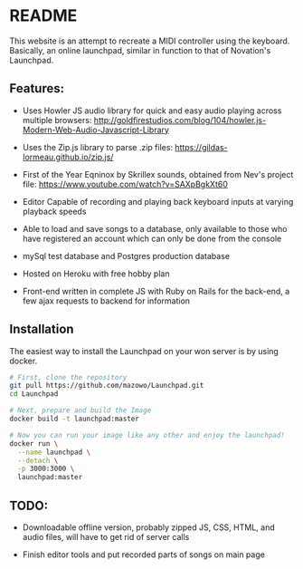 # README

This website is an attempt to recreate a MIDI controller using the keyboard. Basically, an online launchpad, similar in function to that of Novation's Launchpad.

## Features:

- Uses Howler JS audio library for quick and easy audio playing across multiple browsers: http://goldfirestudios.com/blog/104/howler.js-Modern-Web-Audio-Javascript-Library

- Uses the Zip.js library to parse .zip files: https://gildas-lormeau.github.io/zip.js/

- First of the Year Eqninox by Skrillex sounds, obtained from Nev's project file: https://www.youtube.com/watch?v=SAXpBgkXt60

- Editor Capable of recording and playing back keyboard inputs at varying playback speeds

- Able to load and save songs to a database, only available to those who have registered an account which can only be done from the console

- mySql test database and Postgres production database

- Hosted on Heroku with free hobby plan

- Front-end written in complete JS with Ruby on Rails for the back-end, a few ajax requests to backend for information

## Installation

The easiest way to install the Launchpad on your won server is by using docker.

```bash
# First, clone the repository
git pull https://github.com/mazowo/Launchpad.git
cd Launchpad

# Next, prepare and build the Image
docker build -t launchpad:master

# Now you can run your image like any other and enjoy the launchpad!
docker run \
  --name launchpad \
  --detach \
  -p 3000:3000 \
  launchpad:master
```

## TODO:

- Downloadable offline version, probably zipped JS, CSS, HTML, and audio files, will have to get rid of server calls

- Finish editor tools and put recorded parts of songs on main page
